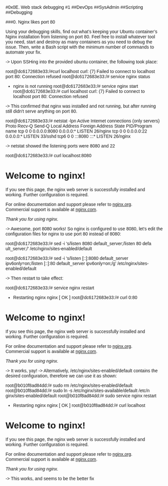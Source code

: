 #0x0E. Web stack debugging #1
##DevOps
##SysAdmin
##Scripting
##Debugging

###0. Nginx likes port 80

Using your debugging skills, find out what’s keeping your Ubuntu container’s Nginx installation from listening on port 80. Feel free to install whatever tool you need, start and destroy as many containers as you need to debug the issue. Then, write a Bash script with the minimum number of commands to automate your fix.

-> Upon SSHing into the provided ubuntu container, the following took place:

root@dc6172683e33:/#curl localhost
curl: (7) Failed to connect to localhost port 80: Connection refused
root@dc6172683e33:/# service nginx status
 * nginx is not running
root@dc6172683e33:/# service nginx start
root@dc6172683e33:/# curl localhost
curl: (7) Failed to connect to localhost port 80: Connection refused

-> This confirmed that nginx was installed and not running, but after running still didn't serve anything on port 80.

root@dc6172683e33:/# netstat -lpn
Active Internet connections (only servers)
Proto Recv-Q Send-Q Local Address           Foreign Address         State       PID/Program name
tcp        0      0 0.0.0.0:8080            0.0.0.0:*               LISTEN      26/nginx
tcp        0      0 0.0.0.0:22              0.0.0.0:*               LISTEN      33/sshd
tcp6       0      0 :::8080                 :::*                    LISTEN      26/nginx

-> netstat showed the listening ports were 8080 and 22

root@dc6172683e33:/# curl localhost:8080
<!DOCTYPE html>
<html>
<head>
<title>Welcome to nginx!</title>
<style>
    body {
        width: 35em;
        margin: 0 auto;
        font-family: Tahoma, Verdana, Arial, sans-serif;
    }
</style>
</head>
<body>
<h1>Welcome to nginx!</h1>
<p>If you see this page, the nginx web server is successfully installed and
working. Further configuration is required.</p>

<p>For online documentation and support please refer to
<a href="http://nginx.org/">nginx.org</a>.<br/>
Commercial support is available at
<a href="http://nginx.com/">nginx.com</a>.</p>

<p><em>Thank you for using nginx.</em></p>
</body>
</html>

-> Awesome, port 8080 works! So nginx is configured to use 8080, let's edit the configuration files for nginx to use port 80 instead of 8080:

root@dc6172683e33:/# sed -i 's/listen 8080 default_server;/listen 80 defa
ult_server;/' /etc/nginx/sites-enabled/default

root@dc6172683e33:/# sed -i 's/listen \[::\]:8080 default_server ipv6only=on;/listen \[::\]:80 default_server ipv6only=on;/g' /etc/nginx/sites-enabled/default

-> Then restart to take effect:

root@dc6172683e33:/# service nginx restart
 * Restarting nginx nginx                                         [ OK ]
root@dc6172683e33:/# curl 0:80
<!DOCTYPE html>
<html>
<head>
<title>Welcome to nginx!</title>
<style>
    body {
        width: 35em;
        margin: 0 auto;
        font-family: Tahoma, Verdana, Arial, sans-serif;
    }
</style>
</head>
<body>
<h1>Welcome to nginx!</h1>
<p>If you see this page, the nginx web server is successfully installed and
working. Further configuration is required.</p>

<p>For online documentation and support please refer to
<a href="http://nginx.org/">nginx.org</a>.<br/>
Commercial support is available at
<a href="http://nginx.com/">nginx.com</a>.</p>

<p><em>Thank you for using nginx.</em></p>
</body>
</html>

-> It works, yay!
-> Alternatively,  /etc/nginx/sites-enabled/default contains the desired configuration, therefore we can use it as shown:

root@b010f8ad84dd:/# sudo rm /etc/nginx/sites-enabled/default
root@b010f8ad84dd:/# sudo ln -s /etc/nginx/sites-available/default /etc/n
ginx/sites-enabled/default
root@b010f8ad84dd:/# sudo service nginx restart
 * Restarting nginx nginx                                         [ OK ]
root@b010f8ad84dd:/# curl localhost
<!DOCTYPE html>
<html>
<head>
<title>Welcome to nginx!</title>
<style>
    body {
        width: 35em;
        margin: 0 auto;
        font-family: Tahoma, Verdana, Arial, sans-serif;
    }
</style>
</head>
<body>
<h1>Welcome to nginx!</h1>
<p>If you see this page, the nginx web server is successfully installed and
working. Further configuration is required.</p>

<p>For online documentation and support please refer to
<a href="http://nginx.org/">nginx.org</a>.<br/>
Commercial support is available at
<a href="http://nginx.com/">nginx.com</a>.</p>

<p><em>Thank you for using nginx.</em></p>
</body>
</html>

-> This works, and seems to be the better fix
